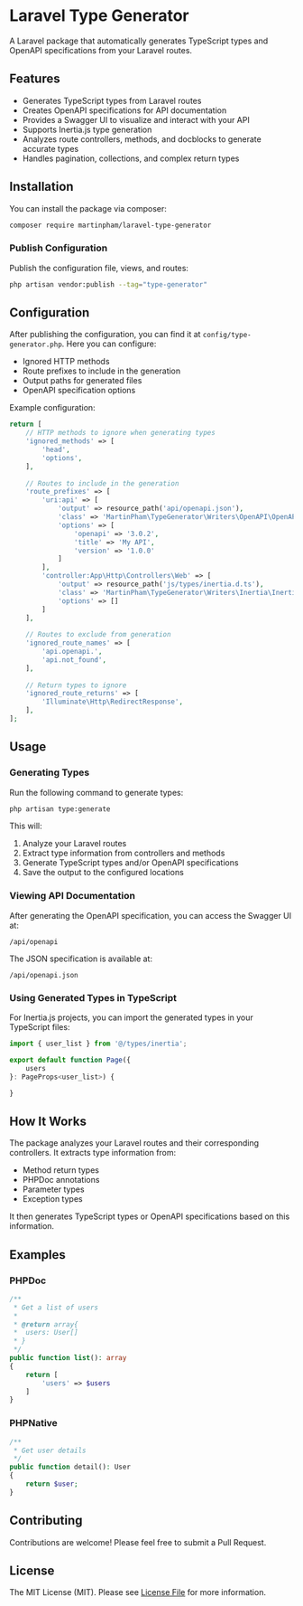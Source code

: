 # Laravel Type Generator

A Laravel package that automatically generates TypeScript types and OpenAPI specifications from your Laravel routes.

## Features

- Generates TypeScript types from Laravel routes
- Creates OpenAPI specifications for API documentation
- Provides a Swagger UI to visualize and interact with your API
- Supports Inertia.js type generation
- Analyzes route controllers, methods, and docblocks to generate accurate types
- Handles pagination, collections, and complex return types

## Installation

You can install the package via composer:

```bash
composer require martinpham/laravel-type-generator
```

### Publish Configuration

Publish the configuration file, views, and routes:

```bash
php artisan vendor:publish --tag="type-generator"
```

## Configuration

After publishing the configuration, you can find it at `config/type-generator.php`. Here you can configure:

- Ignored HTTP methods
- Route prefixes to include in the generation
- Output paths for generated files
- OpenAPI specification options

Example configuration:

```php
return [
    // HTTP methods to ignore when generating types
    'ignored_methods' => [
        'head',
        'options',
    ],
    
    // Routes to include in the generation
    'route_prefixes' => [
        'uri:api' => [
            'output' => resource_path('api/openapi.json'),
            'class' => 'MartinPham\TypeGenerator\Writers\OpenAPI\OpenAPI',
            'options' => [
                'openapi' => '3.0.2',
                'title' => 'My API',
                'version' => '1.0.0'
            ]
        ],
        'controller:App\Http\Controllers\Web' => [
            'output' => resource_path('js/types/inertia.d.ts'),
            'class' => 'MartinPham\TypeGenerator\Writers\Inertia\Inertia',
            'options' => []
        ]
    ],
    
    // Routes to exclude from generation
    'ignored_route_names' => [
        'api.openapi.',
        'api.not_found',
    ],
    
    // Return types to ignore
    'ignored_route_returns' => [
        'Illuminate\Http\RedirectResponse',
    ],
];
```

## Usage

### Generating Types

Run the following command to generate types:

```bash
php artisan type:generate
```

This will:
1. Analyze your Laravel routes
2. Extract type information from controllers and methods
3. Generate TypeScript types and/or OpenAPI specifications
4. Save the output to the configured locations

### Viewing API Documentation

After generating the OpenAPI specification, you can access the Swagger UI at:

```
/api/openapi
```

The JSON specification is available at:

```
/api/openapi.json
```

### Using Generated Types in TypeScript

For Inertia.js projects, you can import the generated types in your TypeScript files:

```typescript
import { user_list } from '@/types/inertia';

export default function Page({
    users
}: PageProps<user_list>) {

}

```

## How It Works

The package analyzes your Laravel routes and their corresponding controllers. It extracts type information from:

- Method return types
- PHPDoc annotations
- Parameter types
- Exception types

It then generates TypeScript types or OpenAPI specifications based on this information.

## Examples

### PHPDoc

```php
/**
 * Get a list of users
 * 
 * @return array{
 *  users: User[]
 * }
 */
public function list(): array
{
    return [
        'users' => $users
    ]
}
```
### PHPNative

```php
/**
 * Get user details
 */
public function detail(): User
{
    return $user;
}
```


## Contributing

Contributions are welcome! Please feel free to submit a Pull Request.

## License

The MIT License (MIT). Please see [License File](LICENSE) for more information.
